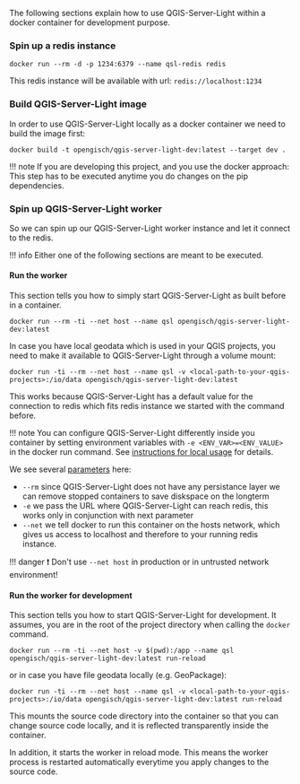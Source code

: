 The following sections explain how to use QGIS-Server-Light within a docker container for development purpose.

### Spin up a redis instance

```shell
docker run --rm -d -p 1234:6379 --name qsl-redis redis
```

This redis instance will be available with url: `redis://localhost:1234`

### Build QGIS-Server-Light image

In order to use QGIS-Server-Light locally as a docker container we need to build the image first:

```shell
docker build -t opengisch/qgis-server-light-dev:latest --target dev .
```

!!! note
    If you are developing this project, and you use the docker approach: This step has to be executed
    anytime you do changes on the pip dependencies.


### Spin up QGIS-Server-Light worker

So we can spin up our QGIS-Server-Light worker instance and let it connect to the redis.

!!! info
    Either one of the following sections are meant to be executed.

#### Run the worker

This section tells you how to simply start QGIS-Server-Light as built before in a container.

```shell
docker run --rm -ti --net host --name qsl opengisch/qgis-server-light-dev:latest
```

In case you have local geodata which is used in your QGIS projects, you need to make it available to
QGIS-Server-Light through a volume mount:

```shell
docker run -ti --rm --net host --name qsl -v <local-path-to-your-qgis-projects>:/io/data opengisch/qgis-server-light-dev:latest
```

This works because QGIS-Server-Light has a default value for the connection to redis which fits redis
instance we started with the command before.

!!! note
    You can configure QGIS-Server-Light differently inside you container by setting environment variables
    with `-e <ENV_VAR>=<ENV_VALUE>` in the docker run command. See
    [instructions for local usage](usage.worker.local.md#environment-variables-available-with-make) for details.

We see several [parameters](https://docs.docker.com/reference/cli/docker/container/run/#options) here:

- `--rm` since QGIS-Server-Light does not have any persistance layer we can remove stopped containers to
  save diskspace on the longterm
- `-e` we pass the URL where QGIS-Server-Light can reach redis, this works only in conjunction with next parameter
- `--net` we tell docker to run this container on the hosts network, which gives us access to localhost and
  therefore to your running redis instance.

!!! danger
    :exclamation:  Don't use `--net host` in production or in untrusted network environment!

#### Run the worker for development

This section tells you how to start QGIS-Server-Light for development. It assumes, you are in the root of the
project directory when calling the `docker` command.

```shell
docker run --rm -ti --net host -v $(pwd):/app --name qsl opengisch/qgis-server-light-dev:latest run-reload
```

or in case you have file geodata locally (e.g. GeoPackage):

```shell
docker run -ti --rm --net host --name qsl -v <local-path-to-your-qgis-projects>:/io/data opengisch/qgis-server-light-dev:latest run-reload
```

This mounts the source code directory into the container so that you can change source code locally, and it
is reflected transparently inside the container.

In addition, it starts the worker in reload mode. This means the worker process is restarted automatically
everytime you apply changes to the source code.

